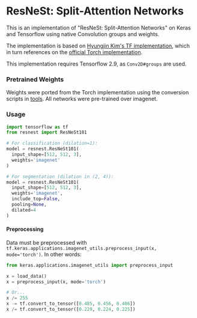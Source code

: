 # ResNeSt: Split-Attention Networks

This is an implementation of "ResNeSt: Split-Attention Networks" on Keras and Tensorflow using native Convolution groups
and weights.

The implementation is based on [Hyungjin Kim's TF implementation](https://github.com/Burf/ResNeSt-Tensorflow2),
which in turn references on the [official Torch implementation](https://github.com/zhanghang1989/ResNeSt).

This implementation requires Tensorflow 2.9, as `Conv2D#groups` are used.

### Pretrained Weights

Weights were ported from the Torch implementation using the conversion scripts in [tools](/tools).
All networks were pre-trained over imagenet.

### Usage
```py
import tensorflow as tf
from resnest import ResNeSt101

# For classification (dilation=1):
model = resnest.ResNeSt101(
  input_shape=[512, 512, 3],
  weights='imagenet'
)

# For segmentation (dilation in (2, 4)):
model = resnest.ResNeSt101(
  input_shape=[512, 512, 3],
  weights='imagenet',
  include_top=False,
  pooling=None,
  dilated=4
)
```

#### Preprocessing
Data must be preprocessed with `tf.keras.applications.imagenet_utils.preprocess_input(x, mode='torch')`.
In other words:
```py
from keras.applications.imagenet_utils import preprocess_input

x = load_data()
x = preprocess_input(x, mode='torch')

# Or...
x /= 255
x -= tf.convert_to_tensor([0.485, 0.456, 0.406])
x /= tf.convert_to_tensor([0.229, 0.224, 0.225])
```
